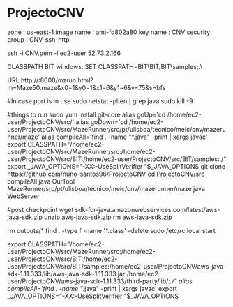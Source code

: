 # ProjectoCNV

zone : us-east-1
image name : ami-fd802a80
key name : CNV
security group : CNV-ssh-http

ssh -i CNV.pem -l ec2-user 52.73.2.166

CLASSPATH BIT
windows:
SET CLASSPATH=<path>BIT\BIT;<path>BIT\samples;.\

URL
http://<ip>:8000/mzrun.html?m=Maze50.maze&x0=1&y0=1&x1=6&y1=6&v=75&s=bfs

#In case port is in use
sudo netstat -plten | grep java
sudo kill -9 <pid>


#things to run
sudo yum install git-core
alias goUp='cd /home/ec2-user/ProjectoCNV/src/'
alias goDown='cd /home/ec2-user/ProjectoCNV/src/MazeRunner/src/pt/ulisboa/tecnico/meic/cnv/mazerunner/maze'
alias compileAll='find . -name "*.java" -print | xargs javac'
export CLASSPATH="/home/ec2-user/ProjectoCNV/src/MazeRunner/src:/home/ec2-user/ProjectoCNV/src/BIT:/home/ec2-user/ProjectoCNV/src/BIT/samples:./"
export _JAVA_OPTIONS="-XX:-UseSplitVerifier "$_JAVA_OPTIONS
git clone https://github.com/nuno-santos96/ProjectoCNV
cd ProjectoCNV/src
compileAll
java OurTool MazeRunner/src/pt/ulisboa/tecnico/meic/cnv/mazerunner/maze
java WebServer


#post checkpoint
wget sdk-for-java.amazonwebservices.com/latest/aws-java-sdk.zip
unzip aws-java-sdk.zip
rm aws-java-sdk.zip

rm outputs/*
find . -type f -name '*.class' -delete
sudo /etc/rc.local start


export CLASSPATH="/home/ec2-user/ProjectoCNV/src/MazeRunner/src:/home/ec2-user/ProjectoCNV/src/BIT:/home/ec2-user/ProjectoCNV/src/BIT/samples:/home/ec2-user/ProjectoCNV/aws-java-sdk-1.11.333/lib/aws-java-sdk-1.11.333.jar:/home/ec2-user/ProjectoCNV/aws-java-sdk-1.11.333/third-party/lib/*:./"
alias compileAll='find . -name "*.java" -print | xargs javac'
export _JAVA_OPTIONS="-XX:-UseSplitVerifier "$_JAVA_OPTIONS

